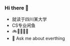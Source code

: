### Hi there 👋

<!--
**1259364843/1259364843** is a ✨ _special_ ✨ repository because its `README.md` (this file) appears on your GitHub profile.

Here are some ideas to get you started:

- 🔭 I’m currently working on ...
- 🌱 I’m currently learning ...
- 👯 I’m looking to collaborate on ...
- 🤔 I’m looking for help with ...
- 💬 Ask me about ...
- 📫 How to reach me: ...
- 😄 Pronouns: ...
- ⚡ Fun fact: ...
-->


- 就读于四川某大学
- CS专业闲鱼
- 🚲🧑👨‍🎓🎵
- 💬 Ask me about everthing

